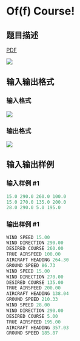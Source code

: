 # Of(f) Course!

## 题目描述

[problemUrl]: https://uva.onlinejudge.org/index.php?option=com_onlinejudge&Itemid=8&category=4&page=show_problem&problem=203

[PDF](https://uva.onlinejudge.org/external/2/p267.pdf)

![](https://cdn.luogu.com.cn/upload/vjudge_pic/UVA267/0e83c691f56a6d16cbe3adf046a9b4a61c90f639.png)

## 输入输出格式

### 输入格式

![](https://cdn.luogu.com.cn/upload/vjudge_pic/UVA267/5639784f251f2d1702d3214d0a69d0f4dd98762f.png)

### 输出格式

![](https://cdn.luogu.com.cn/upload/vjudge_pic/UVA267/21e19367144fa9f44f8725b43eb42bc0006a79b4.png)

## 输入输出样例

### 输入样例 #1

```cpp
15.0 290.0 260.0 100.0
15.0 270.0 135.0 200.0
28.0 290.0 5.0 195.0
```


### 输出样例 #1

```cpp
WIND SPEED 15.00
WIND DIRECTION 290.00
DESIRED COURSE 260.00
TRUE AIRSPEED 100.00
AIRCRAFT HEADING 264.30
GROUND SPEED 86.73
WIND SPEED 15.00
WIND DIRECTION 270.00
DESIRED COURSE 135.00
TRUE AIRSPEED 200.00
AIRCRAFT HEADING 138.04
GROUND SPEED 210.33
WIND SPEED 28.00
WIND DIRECTION 290.00
DESIRED COURSE 5.00
TRUE AIRSPEED 195.00
AIRCRAFT HEADING 357.03
GROUND SPEED 185.87
```



